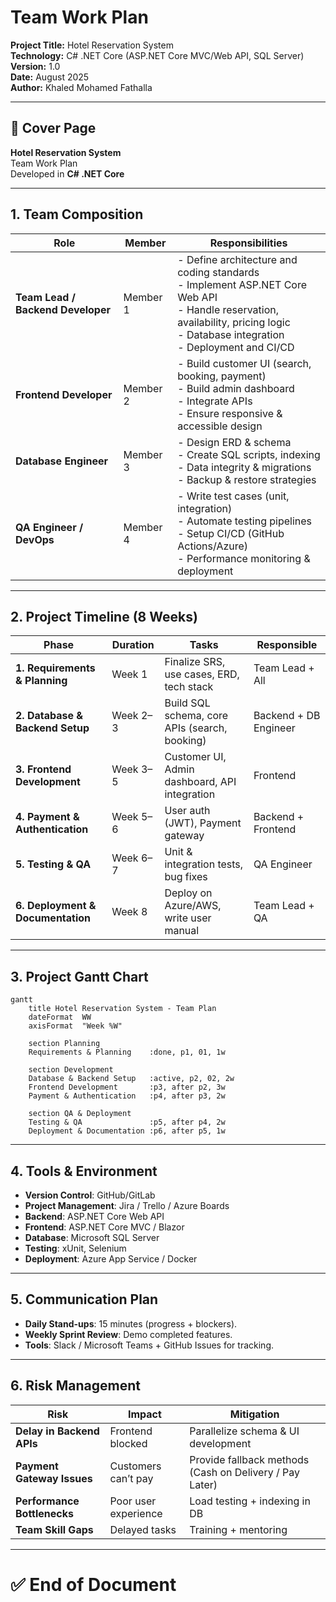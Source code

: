 # Team Work Plan  
**Project Title:** Hotel Reservation System  
**Technology:** C# .NET Core (ASP.NET Core MVC/Web API, SQL Server)  
**Version:** 1.0  
**Date:** August 2025  
**Author:** Khaled Mohamed Fathalla  

---

## 📘 Cover Page  

**Hotel Reservation System**  
Team Work Plan  
Developed in **C# .NET Core**  

---

## 1. Team Composition  

| Role | Member | Responsibilities |
|------|---------|------------------|
| **Team Lead / Backend Developer** | Member 1 | - Define architecture and coding standards<br>- Implement ASP.NET Core Web API<br>- Handle reservation, availability, pricing logic<br>- Database integration<br>- Deployment and CI/CD |
| **Frontend Developer** | Member 2 | - Build customer UI (search, booking, payment)<br>- Build admin dashboard<br>- Integrate APIs<br>- Ensure responsive & accessible design |
| **Database Engineer** | Member 3 | - Design ERD & schema<br>- Create SQL scripts, indexing<br>- Data integrity & migrations<br>- Backup & restore strategies |
| **QA Engineer / DevOps** | Member 4 | - Write test cases (unit, integration)<br>- Automate testing pipelines<br>- Setup CI/CD (GitHub Actions/Azure)<br>- Performance monitoring & deployment |

---

## 2. Project Timeline (8 Weeks)  

| Phase | Duration | Tasks | Responsible |
|-------|----------|-------|--------------|
| **1. Requirements & Planning** | Week 1 | Finalize SRS, use cases, ERD, tech stack | Team Lead + All |
| **2. Database & Backend Setup** | Week 2–3 | Build SQL schema, core APIs (search, booking) | Backend + DB Engineer |
| **3. Frontend Development** | Week 3–5 | Customer UI, Admin dashboard, API integration | Frontend |
| **4. Payment & Authentication** | Week 5–6 | User auth (JWT), Payment gateway | Backend + Frontend |
| **5. Testing & QA** | Week 6–7 | Unit & integration tests, bug fixes | QA Engineer |
| **6. Deployment & Documentation** | Week 8 | Deploy on Azure/AWS, write user manual | Team Lead + QA |

---

## 3. Project Gantt Chart  

```mermaid
gantt
    title Hotel Reservation System - Team Plan
    dateFormat  WW
    axisFormat  "Week %W"

    section Planning
    Requirements & Planning    :done, p1, 01, 1w

    section Development
    Database & Backend Setup   :active, p2, 02, 2w
    Frontend Development       :p3, after p2, 3w
    Payment & Authentication   :p4, after p3, 2w

    section QA & Deployment
    Testing & QA               :p5, after p4, 2w
    Deployment & Documentation :p6, after p5, 1w
````

---

## 4. Tools & Environment

* **Version Control**: GitHub/GitLab
* **Project Management**: Jira / Trello / Azure Boards
* **Backend**: ASP.NET Core Web API
* **Frontend**: ASP.NET Core MVC / Blazor
* **Database**: Microsoft SQL Server
* **Testing**: xUnit, Selenium
* **Deployment**: Azure App Service / Docker

---

## 5. Communication Plan

* **Daily Stand-ups**: 15 minutes (progress + blockers).
* **Weekly Sprint Review**: Demo completed features.
* **Tools**: Slack / Microsoft Teams + GitHub Issues for tracking.

---

## 6. Risk Management

| Risk                        | Impact               | Mitigation                                              |
| --------------------------- | -------------------- | ------------------------------------------------------- |
| **Delay in Backend APIs**   | Frontend blocked     | Parallelize schema & UI development                     |
| **Payment Gateway Issues**  | Customers can’t pay  | Provide fallback methods (Cash on Delivery / Pay Later) |
| **Performance Bottlenecks** | Poor user experience | Load testing + indexing in DB                           |
| **Team Skill Gaps**         | Delayed tasks        | Training + mentoring                                    |

---

# ✅ End of Document

```
